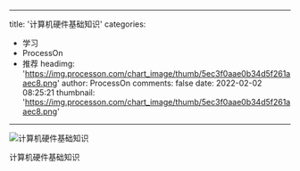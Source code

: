 
---
title: '计算机硬件基础知识'
categories: 
 - 学习
 - ProcessOn
 - 推荐
headimg: 'https://img.processon.com/chart_image/thumb/5ec3f0aae0b34d5f261aaec8.png'
author: ProcessOn
comments: false
date: 2022-02-02 08:25:21
thumbnail: 'https://img.processon.com/chart_image/thumb/5ec3f0aae0b34d5f261aaec8.png'
---

<div>   
<img class="thumb" alt="计算机硬件基础知识" src="https://img.processon.com/chart_image/thumb/5ec3f0aae0b34d5f261aaec8.png" referrerpolicy="no-referrer">
<p>计算机硬件基础知识</p>  
</div>
            